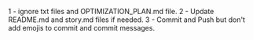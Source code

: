1 - ignore txt files and OPTIMIZATION_PLAN.md file.
2 - Update README.md and story.md files if needed.
3 - Commit and Push but don't add emojis to commit and commit messages.
